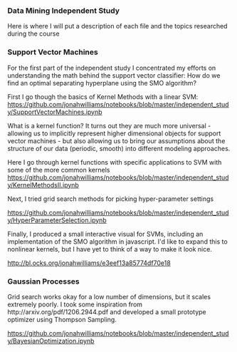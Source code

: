<h3>Data Mining Independent Study</h3>
Here is where I will put a description of each file and the topics researched during the course


<h3>Support Vector Machines</h3>
For the first part of the independent study I concentrated my efforts on understanding the math behind the support vector classifier: How do we find an optimal separating hyperplane using the SMO algorithm?

First I go though the basics of Kernel Methods with a linear SVM:
https://github.com/jonahwilliams/notebooks/blob/master/independent_study/SupportVectorMachines.ipynb

What is a kernel function?  It turns out they are much more universal - allowing us to implicitly represent higher dimensional objects for support vector machines - but also allowing us to bring our assumptions about the structure of our data (periodic, smooth) into different modeling approaches.

Here I go through kernel functions with specific applications to SVM with some of the more common kernels
https://github.com/jonahwilliams/notebooks/blob/master/independent_study/KernelMethodsII.ipynb

Next, I tried grid search methods for picking hyper-parameter settings

https://github.com/jonahwilliams/notebooks/blob/master/independent_study/HyperParameterSelection.ipynb

Finally, I produced a small interactive visual for SVMs, including an implementation of the SMO algorithm in javascript.  I'd like to expand this to nonlinear kernels, but I have yet to think of a way to make it look nice.

http://bl.ocks.org/jonahwilliams/e3eef13a85774df70e18


<h3>Gaussian Processes</h3>
Grid search works okay for a low number of dimensions, but it scales extremely poorly.  I took some inspiration from http://arxiv.org/pdf/1206.2944.pdf and developed a small prototype optimizer using Thompson Sampling.

https://github.com/jonahwilliams/notebooks/blob/master/independent_study/BayesianOptimization.ipynb
